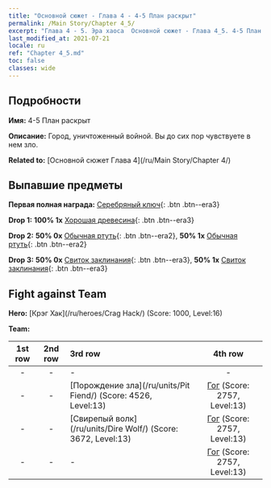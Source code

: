 ```yaml
---
title: "Основной сюжет - Глава 4 - 4-5 План раскрыт"
permalink: /Main Story/Chapter 4_5/
excerpt: "Глава 4 - 5. Эра хаоса  Основной сюжет - Глава 4_5. 4-5 План раскрыт"
last_modified_at: 2021-07-21
locale: ru
ref: "Chapter 4_5.md"
toc: false
classes: wide
---
```


## Подробности

 **Имя:** 4-5 План раскрыт

 **Описание:** Город, уничтоженный войной. Вы до сих пор чувствуете в нем зло.

 **Related to:** [Основной сюжет Глава 4](/ru/Main Story/Chapter 4/)

## Выпавшие предметы

 **Первая полная награда:** [Серебряный ключ](/ItemsRU/con_693/){: .btn .btn--era3}

 **Drop 1:** **100% 1x** [Хорошая древесина](/ItemsRU/mat_13/){: .btn .btn--era3}

 **Drop 2:** **50% 0x** [Обычная ртуть](/ItemsRU/mat_8/){: .btn .btn--era2}, **50% 1x** [Обычная ртуть](/ItemsRU/mat_8/){: .btn .btn--era2}

 **Drop 3:** **50% 0x** [Свиток заклинания](/ItemsRU/con_694/){: .btn .btn--era3}, **50% 1x** [Свиток заклинания](/ItemsRU/con_694/){: .btn .btn--era3}


## Fight against Team
 **Hero:** [Крэг Хак](/ru/heroes/Crag Hack/) (Score: 1000, Level:16)

 **Team:**


  | 1st row | 2nd row | 3rd row | 4th row |
  |:----:|:----:|:----|:----:|
  | - | - | - | - |
  | - | - | [Порождение зла](/ru/units/Pit Fiend/) (Score: 4526, Level:13)  | [Гог](/ru/units/Gog/) (Score: 2757, Level:13)  |
  | - | - | [Свирепый волк](/ru/units/Dire Wolf/) (Score: 3672, Level:13)  | [Гог](/ru/units/Gog/) (Score: 2757, Level:13)  |
  | - | - | - | [Гог](/ru/units/Gog/) (Score: 2757, Level:13)  |


